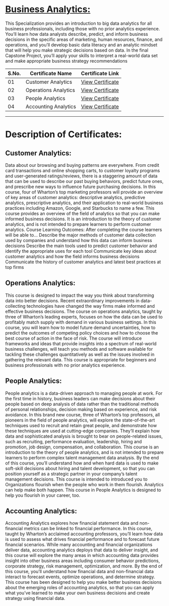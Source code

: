 # [Business Analytics: ](https://www.coursera.org/specializations/business-analytics)
This Specialization provides an introduction to big data analytics for all business professionals, including those with no prior analytics experience. You’ll learn how data analysts describe, predict, and inform business decisions in the specific areas of marketing, human resources, finance, and operations, and you’ll develop basic data literacy and an analytic mindset that will help you make strategic decisions based on data. In the final Capstone Project, you’ll apply your skills to interpret a real-world data set and make appropriate business strategy recommendations

S.No. | Certificate Name | Certificate Link
--- | --- | ---
01 | Customer Analytics | [View Certificate](https://www.coursera.org/account/accomplishments/certificate/P39QRG6AB4RQ)
02 | Operations Analytics | [View Certificate](https://www.coursera.org/account/accomplishments/certificate/C3VNJCGATUBV)
03 | People Analytics | [View Certificate](https://www.coursera.org/account/accomplishments/certificate/27HPQULNU9L5)
04 | Accounting Analytics | [View Certificate](https://www.coursera.org/account/accomplishments/certificate/6YNT3ZZARBFF)

---
# Description of Certificates:

## Customer Analytics:
Data about our browsing and buying patterns are everywhere. From credit card transactions and online shopping carts, to customer loyalty programs and user-generated ratings/reviews, there is a staggering amount of data that can be used to describe our past buying behaviors, predict future ones, and prescribe new ways to influence future purchasing decisions. In this course, four of Wharton’s top marketing professors will provide an overview of key areas of customer analytics: descriptive analytics, predictive analytics, prescriptive analytics, and their application to real-world business practices including Amazon, Google, and Starbucks to name a few. This course provides an overview of the field of analytics so that you can make informed business decisions. It is an introduction to the theory of customer analytics, and is not intended to prepare learners to perform customer analytics. Course Learning Outcomes: After completing the course learners will be able to... Describe the major methods of customer data collection used by companies and understand how this data can inform business decisions Describe the main tools used to predict customer behavior and identify the appropriate uses for each tool Communicate key ideas about customer analytics and how the field informs business decisions Communicate the history of customer analytics and latest best practices at top firms

## Operations Analytics:
This course is designed to impact the way you think about transforming data into better decisions. Recent extraordinary improvements in data-collecting technologies have changed the way firms make informed and effective business decisions. The course on operations analytics, taught by three of Wharton’s leading experts, focuses on how the data can be used to profitably match supply with demand in various business settings. In this course, you will learn how to model future demand uncertainties, how to predict the outcomes of competing policy choices and how to choose the best course of action in the face of risk. The course will introduce frameworks and ideas that provide insights into a spectrum of real-world business challenges, will teach you methods and software available for tackling these challenges quantitatively as well as the issues involved in gathering the relevant data. This course is appropriate for beginners and business professionals with no prior analytics experience.

## People Analytics:
People analytics is a data-driven approach to managing people at work. For the first time in history, business leaders can make decisions about their people based on deep analysis of data rather than the traditional methods of personal relationships, decision making based on experience, and risk avoidance. In this brand new course, three of Wharton’s top professors, all pioneers in the field of people analytics, will explore the state-of-the-art techniques used to recruit and retain great people, and demonstrate how these techniques are used at cutting-edge companies. They’ll explain how data and sophisticated analysis is brought to bear on people-related issues, such as recruiting, performance evaluation, leadership, hiring and promotion, job design, compensation, and collaboration. This course is an introduction to the theory of people analytics, and is not intended to prepare learners to perform complex talent management data analysis. By the end of this course, you’ll understand how and when hard data is used to make soft-skill decisions about hiring and talent development, so that you can position yourself as a strategic partner in your company’s talent management decisions. This course is intended to introduced you to Organizations flourish when the people who work in them flourish. Analytics can help make both happen. This course in People Analytics is designed to help you flourish in your career, too.


## Accounting Analytics:
Accounting Analytics explores how financial statement data and non-financial metrics can be linked to financial performance.  In this course, taught by Wharton’s acclaimed accounting professors, you’ll learn how data is used to assess what drives financial performance and to forecast future financial scenarios. While many accounting and financial organizations deliver data, accounting analytics deploys that data to deliver insight, and this course will explore the many areas in which accounting data provides insight into other business areas including consumer behavior predictions, corporate strategy, risk management, optimization, and more. By the end of this course, you’ll understand how financial data and non-financial data interact to forecast events, optimize operations, and determine strategy. This course has been designed to help you make better business decisions about the emerging roles of accounting analytics, so that you can apply what you’ve learned to make your own business decisions and create strategy using financial data. 

